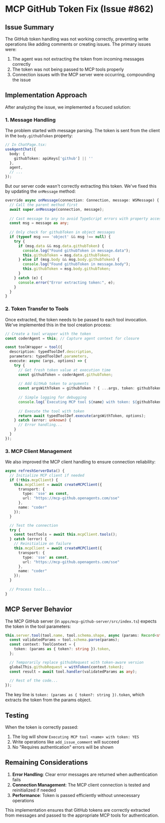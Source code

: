 # MCP GitHub Token Fix (Issue #862)

## Issue Summary

The GitHub token handling was not working correctly, preventing write operations like adding comments or creating issues. The primary issues were:

1. The agent was not extracting the token from incoming messages correctly
2. The token was not being passed to MCP tools properly
3. Connection issues with the MCP server were occurring, compounding the issue

## Implementation Approach

After analyzing the issue, we implemented a focused solution:

### 1. Message Handling

The problem started with message parsing. The token is sent from the client in the `body.githubToken` property:

```typescript
// In ChatPage.tsx:
useAgentChat({
  body: {
    githubToken: apiKeys['github'] || ''
  },
  agent,
  // ...
});
```

But our server code wasn't correctly extracting this token. We've fixed this by updating the `onMessage` method:

```typescript
override async onMessage(connection: Connection, message: WSMessage) {
  // Call the parent method first
  await super.onMessage(connection, message);
  
  // Cast message to any to avoid TypeScript errors with property access
  const msg = message as any;
  
  // Only check for githubToken in object messages
  if (typeof msg === 'object' && msg !== null) {
    try {
      if (msg.data && msg.data.githubToken) {
        console.log("Found githubToken in message.data");
        this.githubToken = msg.data.githubToken;
      } else if (msg.body && msg.body.githubToken) {
        console.log("Found githubToken in message.body");
        this.githubToken = msg.body.githubToken;
      }
    } catch (e) {
      console.error("Error extracting token:", e);
    }
  }
}
```

### 2. Token Transfer to Tools

Once extracted, the token needs to be passed to each tool invocation. We've implemented this in the tool creation process:

```typescript
// Create a tool wrapper with the token
const coderAgent = this; // Capture agent context for closure

const toolWrapper = tool({
  description: typedToolDef.description,
  parameters: typedToolDef.parameters,
  execute: async (args, options) => {
    try {
      // Get fresh token value at execution time
      const githubToken = coderAgent.githubToken;
      
      // Add GitHub token to arguments
      const argsWithToken = githubToken ? { ...args, token: githubToken } : args;
      
      // Simple logging for debugging
      console.log(`Executing MCP tool ${name} with token: ${githubToken ? "YES" : "NO"}`);
      
      // Execute the tool with token
      return await typedToolDef.execute(argsWithToken, options);
    } catch (error: unknown) {
      // Error handling...
    }
  }
});
```

### 3. MCP Client Management

We also improved the MCP client handling to ensure connection reliability:

```typescript
async refreshServerData() {
  // Initialize MCP client if needed
  if (!this.mcpClient) {
    this.mcpClient = await createMCPClient({
      transport: {
        type: 'sse' as const,
        url: "https://mcp-github.openagents.com/sse"
      },
      name: "coder"
    });
  }

  // Test the connection
  try {
    const testTools = await this.mcpClient.tools();
  } catch (error) {
    // Reinitialize on failure
    this.mcpClient = await createMCPClient({
      transport: {
        type: 'sse' as const,
        url: "https://mcp-github.openagents.com/sse"
      },
      name: "coder"
    });
  }
  
  // Process tools...
}
```

## MCP Server Behavior

The MCP GitHub server (in `apps/mcp-github-server/src/index.ts`) expects the token in the tool parameters:

```typescript
this.server.tool(tool.name, tool.schema.shape, async (params: Record<string, unknown>) => {
  const validatedParams = tool.schema.parse(params);
  const context: ToolContext = {
    token: (params as { token?: string }).token,
  };

  // Temporarily replace githubRequest with token-aware version
  globalThis.githubRequest = withToken(context.token);
  const result = await tool.handler(validatedParams as any);
  
  // Rest of the code...
});
```

The key line is `token: (params as { token?: string }).token`, which extracts the token from the params object.

## Testing

When the token is correctly passed:

1. The log will show `Executing MCP tool <name> with token: YES`
2. Write operations like `add_issue_comment` will succeed
3. No "Requires authentication" errors will be shown

## Remaining Considerations

1. **Error Handling**: Clear error messages are returned when authentication fails
2. **Connection Management**: The MCP client connection is tested and reinitialized if needed
3. **Performance**: Token is passed efficiently without unnecessary operations

This implementation ensures that GitHub tokens are correctly extracted from messages and passed to the appropriate MCP tools for authentication.